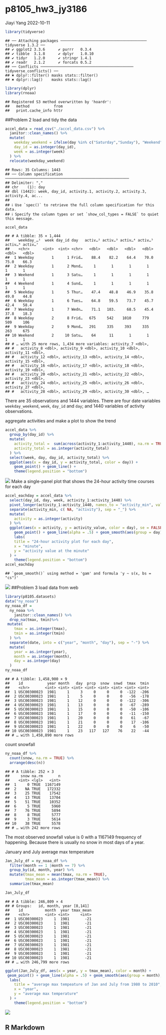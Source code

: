 p8105_hw3_jy3186
================
Jiayi Yang
2022-10-11

``` r
library(tidyverse)
```

    ## ── Attaching packages ─────────────────────────────────────── tidyverse 1.3.2 ──
    ## ✔ ggplot2 3.3.6      ✔ purrr   0.3.4 
    ## ✔ tibble  3.1.8      ✔ dplyr   1.0.10
    ## ✔ tidyr   1.2.0      ✔ stringr 1.4.1 
    ## ✔ readr   2.1.2      ✔ forcats 0.5.2 
    ## ── Conflicts ────────────────────────────────────────── tidyverse_conflicts() ──
    ## ✖ dplyr::filter() masks stats::filter()
    ## ✖ dplyr::lag()    masks stats::lag()

``` r
library(dplyr)
library(rnoaa)
```

    ## Registered S3 method overwritten by 'hoardr':
    ##   method           from
    ##   print.cache_info httr

\##Problem 2 load and tidy the data

``` r
accel_data = read_csv("./accel_data.csv") %>% 
  janitor::clean_names() %>% 
  mutate(
    weekday_weekend = ifelse(day %in% c("Saturday","Sunday"), "Weekend", "Weekday"),
    day_id = as.integer(day_id),
    week = as.integer(week)
  ) %>% 
  relocate(weekday_weekend)
```

    ## Rows: 35 Columns: 1443
    ## ── Column specification ────────────────────────────────────────────────────────
    ## Delimiter: ","
    ## chr    (1): day
    ## dbl (1442): week, day_id, activity.1, activity.2, activity.3, activity.4, ac...
    ## 
    ## ℹ Use `spec()` to retrieve the full column specification for this data.
    ## ℹ Specify the column types or set `show_col_types = FALSE` to quiet this message.

``` r
accel_data
```

    ## # A tibble: 35 × 1,444
    ##    weekday_…¹  week day_id day   activ…² activ…³ activ…⁴ activ…⁵ activ…⁶ activ…⁷
    ##    <chr>      <int>  <int> <chr>   <dbl>   <dbl>   <dbl>   <dbl>   <dbl>   <dbl>
    ##  1 Weekday        1      1 Frid…    88.4    82.2    64.4    70.0    75.0    66.3
    ##  2 Weekday        1      2 Mond…     1       1       1       1       1       1  
    ##  3 Weekend        1      3 Satu…     1       1       1       1       1       1  
    ##  4 Weekend        1      4 Sund…     1       1       1       1       1       1  
    ##  5 Weekday        1      5 Thur…    47.4    48.8    46.9    35.8    49.0    44.8
    ##  6 Weekday        1      6 Tues…    64.8    59.5    73.7    45.7    42.4    58.4
    ##  7 Weekday        1      7 Wedn…    71.1   103.     68.5    45.4    37.8    18.3
    ##  8 Weekday        2      8 Frid…   675     542    1010     779     509     106  
    ##  9 Weekday        2      9 Mond…   291     335     393     335     263     675  
    ## 10 Weekend        2     10 Satu…    64      11       1       1       1       1  
    ## # … with 25 more rows, 1,434 more variables: activity_7 <dbl>,
    ## #   activity_8 <dbl>, activity_9 <dbl>, activity_10 <dbl>, activity_11 <dbl>,
    ## #   activity_12 <dbl>, activity_13 <dbl>, activity_14 <dbl>, activity_15 <dbl>,
    ## #   activity_16 <dbl>, activity_17 <dbl>, activity_18 <dbl>, activity_19 <dbl>,
    ## #   activity_20 <dbl>, activity_21 <dbl>, activity_22 <dbl>, activity_23 <dbl>,
    ## #   activity_24 <dbl>, activity_25 <dbl>, activity_26 <dbl>, activity_27 <dbl>,
    ## #   activity_28 <dbl>, activity_29 <dbl>, activity_30 <dbl>, …

There are 35 observations and 1444 variables. There are four date
variables `weekday_weekend`, `week`, `day_id` and `day`; and 1440
variables of activity observations.

aggregate activities and make a plot to show the trend

``` r
accel_data %>% 
  group_by(day_id) %>% 
  mutate(
    activity_total =  sum(across(activity_1:activity_1440), na.rm = TRUE),
    activity_total = as.integer(activity_total)
  ) %>% 
  select(week, day, day_id, activity_total) %>% 
  ggplot(aes(x = day_id, y = activity_total, color = day)) + 
    geom_point() + geom_line() + 
    theme(legend.position = "bottom")
```

![](p8105_hw3_jy3186_files/figure-gfm/unnamed-chunk-3-1.png)<!-- -->
Make a single-panel plot that shows the 24-hour activity time courses
for each day

``` r
accel_eachday = accel_data %>% 
  select(day_id, day, week, activity_1:activity_1440) %>% 
  pivot_longer(activity_1:activity_1440, names_to = "activity_min", values_to = "activity_value") %>% 
  separate(activity_min, c( NA, "activity"), sep = "_") %>% 
  mutate(
    activity = as.integer(activity)
  ) %>% 
  ggplot(aes(x = activity, y = activity_value, color = day), se = FALSE) + 
    geom_point() + geom_line(alpha = .5) + geom_smooth(aes(group = day), se = FALSE) +
    labs(
    title = "24-hour activity plot for each day",
    x = "minute",
    y = "activity value at the minute"
  ) + 
    theme(legend.position = "bottom")
accel_eachday
```

    ## `geom_smooth()` using method = 'gam' and formula 'y ~ s(x, bs = "cs")'

![](p8105_hw3_jy3186_files/figure-gfm/unnamed-chunk-4-1.png)<!-- -->
\##Problem 3 load data from web

``` r
library(p8105.datasets)
data("ny_noaa")
ny_noaa_df = 
  ny_noaa %>%
    janitor::clean_names() %>% 
  drop_na(tmax, tmin)%>% 
 mutate(
    tmax = as.integer(tmax),
    tmin = as.integer(tmin)
  ) %>% 
  separate(date, into = c("year", "month", "day"), sep = "-") %>% 
  mutate(
    year = as.integer(year),
    month = as.integer(month),
    day = as.integer(day)
  )
ny_noaa_df
```

    ## # A tibble: 1,458,900 × 9
    ##    id           year month   day  prcp  snow  snwd  tmax  tmin
    ##    <chr>       <int> <int> <int> <int> <int> <int> <int> <int>
    ##  1 USC00300023  1981     1     3     0     0     0  -122  -206
    ##  2 USC00300023  1981     1     5     0     0     0   -56  -178
    ##  3 USC00300023  1981     1    12     0     0     0  -122  -306
    ##  4 USC00300023  1981     1    13     0     0     0   -67  -289
    ##  5 USC00300023  1981     1    15     0     0     0   -50  -106
    ##  6 USC00300023  1981     1    17     0     0     0   -11  -150
    ##  7 USC00300023  1981     1    20     0     0     0    61   -67
    ##  8 USC00300023  1981     1    21     0     0     0    17  -106
    ##  9 USC00300023  1981     1    22     0     0     0     6   -50
    ## 10 USC00300023  1981     1    23   117   127    76    22   -44
    ## # … with 1,458,890 more rows

count snowfall

``` r
ny_noaa_df %>% 
  count(snow, na.rm = TRUE) %>% 
  arrange(desc(n))
```

    ## # A tibble: 252 × 3
    ##     snow na.rm       n
    ##    <int> <lgl>   <int>
    ##  1     0 TRUE  1167149
    ##  2    NA TRUE   172332
    ##  3    25 TRUE    17542
    ##  4    13 TRUE    13704
    ##  5    51 TRUE    10352
    ##  6     5 TRUE     5960
    ##  7    76 TRUE     5894
    ##  8     8 TRUE     5777
    ##  9     3 TRUE     5614
    ## 10    38 TRUE     5578
    ## # … with 242 more rows

The most observed snowfall value is 0 with a 1167149 frequency of
happening. Because there is usually no snow in most days of a year.

January and July average max temperature

``` r
Jan_July_df = ny_noaa_df %>% 
  filter(month == 1 |month == 7) %>% 
  group_by(id, month, year) %>% 
  mutate(tmax_mean = mean(tmax, na.rm = TRUE),
         tmax_mean = as.integer(tmax_mean)) %>% 
  summarize(tmax_mean)

Jan_July_df
```

    ## # A tibble: 246,809 × 4
    ## # Groups:   id, month, year [8,141]
    ##    id          month  year tmax_mean
    ##    <chr>       <int> <int>     <int>
    ##  1 USC00300023     1  1981       -21
    ##  2 USC00300023     1  1981       -21
    ##  3 USC00300023     1  1981       -21
    ##  4 USC00300023     1  1981       -21
    ##  5 USC00300023     1  1981       -21
    ##  6 USC00300023     1  1981       -21
    ##  7 USC00300023     1  1981       -21
    ##  8 USC00300023     1  1981       -21
    ##  9 USC00300023     1  1981       -21
    ## 10 USC00300023     1  1981       -21
    ## # … with 246,799 more rows

``` r
ggplot(Jan_July_df, aes(x = year, y = tmax_mean), color = month) +
 geom_point() + geom_line(alpha = .5) + geom_smooth(aes(group = month), se = FALSE)+
  labs(
    title = "average max tempeature of Jan and July from 1980 to 2010",
    x = "year",
    y = "average max temperature"
  ) + 
    theme(legend.position = "bottom")
```

![](p8105_hw3_jy3186_files/figure-gfm/unnamed-chunk-7-1.png)<!-- -->

## R Markdown
